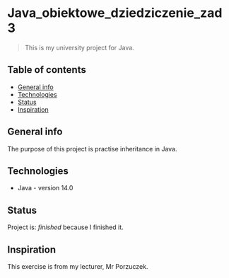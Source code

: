 # Java_obiektowe_dziedziczenie_zad3
> This is my university project for Java.

## Table of contents
* [General info](#general-info)
* [Technologies](#technologies)
* [Status](#status)
* [Inspiration](#inspiration)

## General info
The purpose of this project is practise inheritance in Java.

## Technologies
* Java - version 14.0

## Status
Project is: _finished_ because I finished it.

## Inspiration
This exercise is from my lecturer, Mr Porzuczek.
